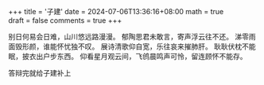 +++
title = '子建'
date = 2024-07-06T13:36:16+08:00
math = true                                
draft = false
comments = true
+++

别日何易会日难，山川悠远路漫漫。
郁陶思君未敢言，寄声浮云往不还。
涕零雨面毁形颜，谁能怀忧独不叹。
展诗清歌仰自宽，乐往哀来摧肺肝。
耿耿伏枕不能眠，披衣出户步东西。
仰看星月观云间，飞鸧晨鸣声可怜，留连顾怀不能存。

答辩完就给子建补上

